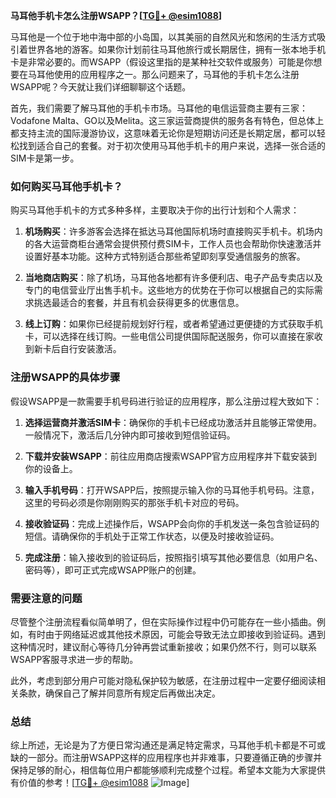 **马耳他手机卡怎么注册WSAPP？[[TG💪+ @esim1088](https://t.me/s/esim1088)]**

马耳他是一个位于地中海中部的小岛国，以其美丽的自然风光和悠闲的生活方式吸引着世界各地的游客。如果你计划前往马耳他旅行或长期居住，拥有一张本地手机卡是非常必要的。而WSAPP（假设这里指的是某种社交软件或服务）可能是你想要在马耳他使用的应用程序之一。那么问题来了，马耳他的手机卡怎么注册WSAPP呢？今天就让我们详细聊聊这个话题。

首先，我们需要了解马耳他的手机卡市场。马耳他的电信运营商主要有三家：Vodafone Malta、GO以及Melita。这三家运营商提供的服务各有特色，但总体上都支持主流的国际漫游协议，这意味着无论你是短期访问还是长期定居，都可以轻松找到适合自己的套餐。对于初次使用马耳他手机卡的用户来说，选择一张合适的SIM卡是第一步。

### 如何购买马耳他手机卡？

购买马耳他手机卡的方式多种多样，主要取决于你的出行计划和个人需求：

1. **机场购买**：许多游客会选择在抵达马耳他国际机场时直接购买手机卡。机场内的各大运营商柜台通常会提供预付费SIM卡，工作人员也会帮助你快速激活并设置好基本功能。这种方式特别适合那些希望即刻享受通信服务的旅客。

2. **当地商店购买**：除了机场，马耳他各地都有许多便利店、电子产品专卖店以及专门的电信营业厅出售手机卡。这些地方的优势在于你可以根据自己的实际需求挑选最适合的套餐，并且有机会获得更多的优惠信息。

3. **线上订购**：如果你已经提前规划好行程，或者希望通过更便捷的方式获取手机卡，可以选择在线订购。一些电信公司提供国际配送服务，你可以直接在家收到新卡后自行安装激活。

### 注册WSAPP的具体步骤

假设WSAPP是一款需要手机号码进行验证的应用程序，那么注册过程大致如下：

1. **选择运营商并激活SIM卡**：确保你的手机卡已经成功激活并且能够正常使用。一般情况下，激活后几分钟内即可接收到短信验证码。

2. **下载并安装WSAPP**：前往应用商店搜索WSAPP官方应用程序并下载安装到你的设备上。

3. **输入手机号码**：打开WSAPP后，按照提示输入你的马耳他手机号码。注意，这里的号码必须是你刚刚购买的那张手机卡对应的号码。

4. **接收验证码**：完成上述操作后，WSAPP会向你的手机发送一条包含验证码的短信。请确保你的手机处于正常工作状态，以便及时接收验证码。

5. **完成注册**：输入接收到的验证码后，按照指引填写其他必要信息（如用户名、密码等），即可正式完成WSAPP账户的创建。

### 需要注意的问题

尽管整个注册流程看似简单明了，但在实际操作过程中仍可能存在一些小插曲。例如，有时由于网络延迟或其他技术原因，可能会导致无法立即接收到验证码。遇到这种情况时，建议耐心等待几分钟再尝试重新接收；如果仍然不行，则可以联系WSAPP客服寻求进一步的帮助。

此外，考虑到部分用户可能对隐私保护较为敏感，在注册过程中一定要仔细阅读相关条款，确保自己了解并同意所有规定后再做出决定。

### 总结

综上所述，无论是为了方便日常沟通还是满足特定需求，马耳他手机卡都是不可或缺的一部分。而注册WSAPP这样的应用程序也并非难事，只要遵循正确的步骤并保持足够的耐心，相信每位用户都能够顺利完成整个过程。希望本文能为大家提供有价值的参考！[[TG💪+ @esim1088](https://t.me/s/esim1088) ![Image](https://i.postimg.cc/4NQfJmqS/Snipaste-2025-05-13-00-14-12.png)]